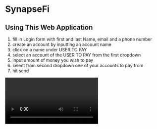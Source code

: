 # SynapseFi

## Using This Web Application

1. fill in Login form with first and last Name, email and a phone number
2. create an account by inputting an account name
3. click on a name under USER TO PAY
4. select an account of the USER TO PAY from the first dropdown
5. input amount of money you wish to pay
6. select from second dropdown one of your accounts to pay from
7. hit send


![Alt](./Media/walkthrough.mov "Walkthrough")
